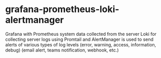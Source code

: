# grafana-prometheus-loki-alertmanager
Grafana with Prometheus system data collected from the server
Loki for collecting server logs using Promtail
and AlertManager is used to send alerts of various types of log levels (error, warning, access, information, debug) (email alert, teams notification, webhook, etc.)

